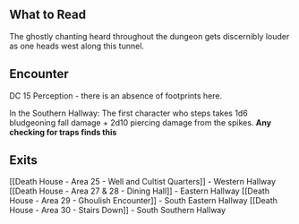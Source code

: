 ## What to Read
The ghostly chanting heard throughout the dungeon gets discernibly louder as one heads west along this tunnel. 

## Encounter
DC 15 Perception - there is an absence of footprints here. 

In the Southern Hallway: The first character who steps takes 1d6 bludgeoning fall damage + 2d10 piercing damage from the spikes.
**Any checking for traps finds this**

## Exits
[[Death House - Area 25 - Well and Cultist Quarters]] - Western Hallway
[[Death House - Area 27 & 28 - Dining Hall]] - Eastern Hallway
[[Death House - Area 29 - Ghoulish Encounter]] - South Eastern Hallway
[[Death House - Area 30 - Stairs Down]] - South Southern Hallway